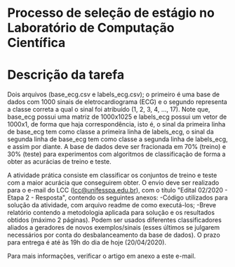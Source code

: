 # Processo de seleção de estágio no Laboratório de Computação Científica
# Descrição da tarefa
Dois arquivos (base_ecg.csv e labels_ecg.csv); o primeiro é uma base de dados com 1000 sinais de eletrocardiograma (ECG) e o segundo representa a classe correta a qual o sinal foi atribuído (1, 2, 3, 4, ..., 17). Note que, base_ecg possui uma matriz de 1000x1025 e labels_ecg possui um vetor de 1000x1, de forma que haja correspondência, isto é, o sinal da primeira linha de base_ecg tem como classe a primeira linha de labels_ecg, o sinal da segunda linha de base_ecg tem como classe a segunda linha de labels_ecg, e assim por diante. A base de dados deve ser fracionada em 70% (treino) e 30% (teste) para experimentos com algoritmos de classificação de forma a obter as acurácias de treino e teste.

A atividade prática consiste em classificar os conjuntos de treino e teste com a maior acurácia que conseguirem obter. O envio deve ser realizado para o e-mail do LCC (lcc@unifesspa.edu.br), com o título "Edital 02/2020 - Etapa 2 - Resposta", contendo os seguintes anexos:
-Código utilizados para solução da atividade, com arquivo readme de como executá-los;
-Breve relatório contendo a metodologia aplicada para solução e os resultados obtidos (máximo 2 páginas).
Podem ser usados diferentes classificadores aliados a geradores de novos exemplos/sinais (esses últimos se julgarem necessários por conta do desbalanceamento da base de dados). O prazo para entrega é até às 19h do dia de hoje (20/04/2020).

Para mais informações, verificar o artigo em anexo a este e-mail.
